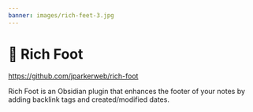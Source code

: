 ```yaml
---
banner: images/rich-feet-3.jpg
---
```


# 🦶 Rich Foot
https://github.com/jparkerweb/rich-foot

Rich Foot is an Obsidian plugin that enhances the footer of your notes by adding backlink tags and created/modified dates.

